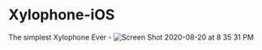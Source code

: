 # Xylophone-iOS

The simplest Xylophone Ever - 
![Screen Shot 2020-08-20 at 8 35 31 PM](https://user-images.githubusercontent.com/59319489/90899426-e633ad00-e395-11ea-8bc8-acdc01e97583.png)
